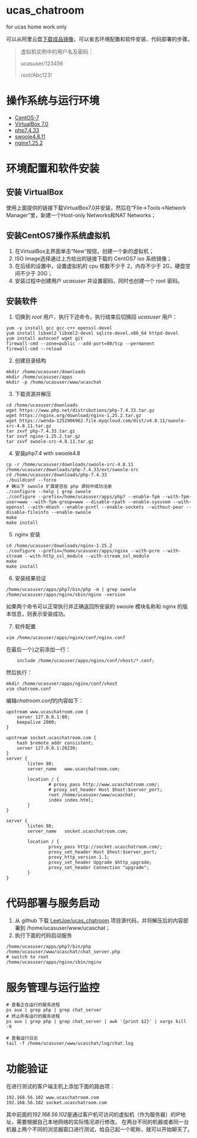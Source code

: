 # ucas_chatroom
for ucas home work only

可以从阿里云盘[下载成品镜像](https://www.adrive.com)，可以省去环境配置和软件安装、代码部署的步骤。
> 虚拟机实例中的用户名及密码：
> 
> ucasuser/123456
> 
> root/Abc123!

# 操作系统与运行环境
* [CentOS-7](https://mirrors.tuna.tsinghua.edu.cn/centos/7.9.2009/isos/x86_64/CentOS-7-x86_64-Everything-2009.iso)
* [VirtualBox 7.0](https://www.virtualbox.org/wiki/Downloads)
* [php7.4.33](https://www.php.net/distributions/php-7.4.33.tar.gz)
* [swoole4.8.11](https://wenda-1252906962.file.myqcloud.com/dist/v4.8.11/swoole-src-4.8.11.tar.gz)
* [nginx1.25.2](https://nginx.org/download/nginx-1.25.2.tar.gz)

# 环境配置和软件安装

## 安装 VirtualBox
使用上面提供的链接下载VirtualBox7.0并安装，然后在“File->Tools->Network Manager”里，新建一个Host-only Networks和NAT Networks；
## 安装CentOS7操作系统虚拟机
1. 在VirtualBox主界面单击“New“按钮，创建一个新的虚拟机；
2. ISO Image选择通过上方给出的链接下载的 CentOS7 iso 系统镜像；
3. 在后续的设置中，设置虚拟机的 cpu 核数不少于 2，内存不少于 2G，硬盘空间不少于 20G；
4. 安装过程中创建用户 *ucasuser* 并设置密码，同时也创建一个 root 密码。
## 安装软件

1. 切换到 *root* 用户，执行下述命令，执行结束后切换回 *ucasuser* 用户：
```
yum -y install gcc gcc-c++ openssl-devel
yum install libxml2 libxml2-devel sqlite-devel.x86_64 httpd-devel
yum install autoconf wget git
firewall-cmd --zone=public --add-port=80/tcp --permanent 
firewall-cmd --reload 
```

2. 创建目录结构
```
mkdir /home/ucasuser/downloads
mkdir /home/ucasuser/apps
mkdir -p /home/ucasuser/www/ucaschat
```

3. 下载资源并解压
```
cd /home/ucasuser/downloads
wget https://www.php.net/distributions/php-7.4.33.tar.gz
wget https://nginx.org/download/nginx-1.25.2.tar.gz
wget https://wenda-1252906962.file.myqcloud.com/dist/v4.8.11/swoole-src-4.8.11.tar.gz
tar zxvf php-7.4.33.tar.gz
tar zxvf nginx-1.25.2.tar.gz
tar zxvf swoole-src-4.8.11.tar.gz
```

4. 安装php7.4 with swoole4.8
```
cp -r /home/ucasuser/downloads/swoole-src-4.8.11 /home/ucasuser/downloads/php-7.4.33/ext/swoole-src
cd /home/ucasuser/downloads/php-7.4.33
./buildconf --force
# 确认下 swoole 扩展是否在 php 源码中成功注册
./configure --help | grep swoole
./configure --prefix=/home/ucasuser/apps/php7 --enable-fpm --with-fpm-user=www --with-fpm-group=www --disable-rpath --enable-sysvsem --with-openssl --with-mhash --enable-pcntl --enable-sockets --without-pear --disable-fileinfo --enable-swoole
make
make install
```

5. nginx 安装
```
cd /home/ucasuser/downloads/nginx-1.25.2
./configure --prefix=/home/ucasuser/apps/nginx --with-pcre --with-stream --with-http_ssl_module --with-stream_ssl_module
make
make install
```

6. 安装结果验证
```
/home/ucasuser/apps/php7/bin/php -m | grep swoole
/home/ucasuser/apps/nginx/sbin/nginx -version
```
如果两个命令可以正常执行并正确返回所安装的 swoole 模块名称和 nginx 的版本信息，则表示安装成功。

7. 软件配置
```
vim /home/ucasuser/apps/nginx/conf/nginx.conf
```
在最后一个}之前添加一行：
```
    include /home/ucasuser/apps/nginx/conf/vhost/*.conf;
```
然后执行：
```
mkdir /home/ucasuser/apps/nginx/conf/vhost
vim chatroom.conf
```
编辑*chatroom.conf*的内容如下：
```
upstream www.ucaschatroom.com {
    server 127.0.0.1:80;
    keepalive 2000;
}

upstream socket.ucaschatroom.com {
    hash $remote_addr consistent;
    server 127.0.0.1:20230;
}
server {
        listen 80;
        server_name   www.ucaschatroom.com;

        location / {
                # proxy_pass http://www.ucaschatroom.com/;
                # proxy_set_header Host $host:$server_port;
                root /home/ucasuser/www/ucaschat;
                index index.html;
        }
}

server {
        listen 80;
        server_name   socket.ucaschatroom.com;

        location / {
                proxy_pass http://socket.ucaschatroom.com/;
                proxy_set_header Host $host:$server_port;
                proxy_http_version 1.1;
                proxy_set_header Upgrade $http_upgrade;
                proxy_set_header Connection "upgrade";
        }
}
```



# 代码部署与服务启动
1. 从 github 下载 [LeetJoe/ucas_chatroom](https://github.com/LeetJoe/ucas_chatroom) 项目源代码，并将解压后的内容部署到 /home/ucasuser/www/ucaschat；
2. 执行下面的代码启动服务
```
/home/ucasuser/apps/php7/bin/php /home/ucasuser/www/ucaschat/chat_server.php
# switch to root
/home/ucasuser/apps/nginx/sbin/nginx
```


# 服务管理与运行监控
```
# 查看正在运行的服务进程
ps aux | grep php | grep chat_server
# 终止所有运行的服务进程
ps aux | grep php | grep chat_server | awk '{print $2}' | xargs kill -9

# 查看运行日志
tail -f /home/ucasuser/www/ucaschat/log/chat.log
```

# 功能验证
在进行测试的客户端主机上添加下面的路由项：
```
192.168.56.102 www.ucaschatroom.com
192.168.56.102 socket.ucaschatroom.com
```
其中前面的*192.168.56.102*是通过客户机可访问的虚拟机（作为服务器）的IP地址，需要根据自己本地网络的实际情况进行修改。
在两台不同的机器或者同一台机器上两个不同的浏览器窗口进行测试，给自己起一个昵称，就可以开始聊天了。





